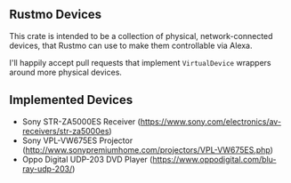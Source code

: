 ## Rustmo Devices

This crate is intended to be a collection of physical, network-connected devices, that Rustmo can use to make them
controllable via Alexa.

I'll happily accept pull requests that implement `VirtualDevice` wrappers around more physical devices.

## Implemented Devices

- Sony STR-ZA5000ES Receiver (https://www.sony.com/electronics/av-receivers/str-za5000es)
- Sony VPL-VW675ES Projector (http://www.sonypremiumhome.com/projectors/VPL-VW675ES.php)
- Oppo Digital UDP-203 DVD Player (https://www.oppodigital.com/blu-ray-udp-203/)
